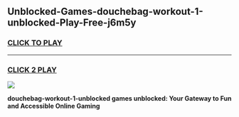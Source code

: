 
## Unblocked-Games-douchebag-workout-1-unblocked-Play-Free-j6m5y
<h3>
<a href="https://premium76.site?title=douchebag-workout-1-unblocked&ref=18A1">CLICK TO PLAY</a></h3>
<hr>

<h3>
<a href="https://premium76.site?title=douchebag-workout-1-unblocked&ref=18A1">CLICK 2 PLAY</a>
  
</h3>

<a href="https://premium76.site?title=douchebag-workout-1-unblocked&ref=18A1"><img src="https://clearcache.store/games.png"></a>


**douchebag-workout-1-unblocked games unblocked: Your Gateway to Fun and Accessible Online Gaming**
